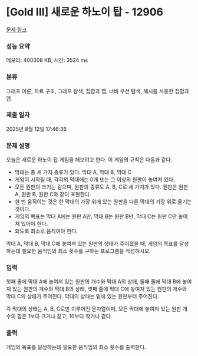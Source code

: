 # [Gold III] 새로운 하노이 탑 - 12906 

[문제 링크](https://www.acmicpc.net/problem/12906) 

### 성능 요약

메모리: 400308 KB, 시간: 3524 ms

### 분류

그래프 이론, 자료 구조, 그래프 탐색, 집합과 맵, 너비 우선 탐색, 해시를 사용한 집합과 맵

### 제출 일자

2025년 8월 12일 17:46:36

### 문제 설명

<p>오늘은 새로운 하노이 탑 게임을 해보려고 한다. 이 게임의 규칙은 다음과 같다.</p>

<ul>
	<li>막대는 총 세 가지 종류가 있다. 막대 A, 막대 B, 막대 C</li>
	<li>게임이 시작될 때, 각각의 막대에는 0개 또는 그 이상의 원판이 놓여져 있다.</li>
	<li>모든 원판의 크기는 같으며, 원판의 종류도 A, B, C로 세 가지가 있다. 원판은 원판 A, 원판 B, 원판 C와 같이 표현한다.</li>
	<li>한 번 움직이는 것은 한 막대의 가장 위에 있는 원판을 다른 막대의 가장 위로 옮기는 것이다.</li>
	<li>게임의 목표는 막대 A에는 원판 A만, 막대 B는 원판 B만, 막대 C는 원판 C만 놓여져 있어야 한다.</li>
	<li>되도록 최소로 움직여야 한다.</li>
</ul>

<p>막대 A, 막대 B, 막대 C에 놓여져 있는 원판의 상태가 주어졌을 때, 게임의 목표를 달성하는데 필요한 움직임의 최소 횟수를 구하는 프로그램을 작성하시오.</p>

### 입력 

 <p>첫째 줄에 막대 A에 놓여져 있는 원판의 개수와 막대 A의 상태, 둘째 줄에 막대 B에 놓여져 있는 원판의 개수와 막대 B의 상태, 셋째 줄에 막대 C에 놓여져 있는 원판의 개수와 막대 C의 상태가 주어진다. 막대의 상태는 밑에 있는 원판부터 주어진다.</p>

<p>각 막대의 상태는 A, B, C로만 이루어진 문자열이며, 모든 막대에 놓여져 있는 원판 개수의 합은 1보다 크거나 같고, 10보다 작거나 같다.</p>

### 출력 

 <p>게임의 목표를 달성하는데 필요한 움직임의 최소 횟수를 출력한다.</p>

